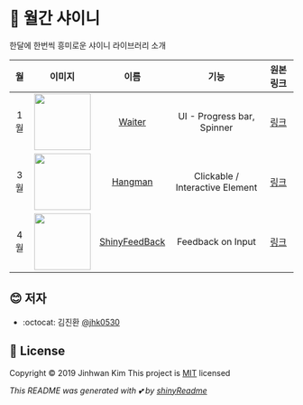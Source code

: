 # :yellow_heart: 월간 샤이니

한달에 한번씩 흥미로운 샤이니 라이브러리 소개 

|월|이미지|이름|기능|원본 링크|
|:---:|:---:|:---:|:---:|:---:|
|1월|<img src='https://github.com/JohnCoene/waiter/raw/master/man/figures/logo.png' width = "100"/>| [Waiter](20/1/Waiter.md)| UI - Progress bar, Spinner|[링크](https://github.com/JohnCoene/waiter)|
|3월|<img src='https://user-images.githubusercontent.com/6457691/77505118-982d8280-6ea5-11ea-87f3-89be2df4e43d.png' width = '100'/>| [Hangman](20/3/Hangman.md)| Clickable / Interactive Element | [링크](https://github.com/smirnovayu/Hangman) |
|4월|<img src='https://user-images.githubusercontent.com/6457691/80343869-a0f8e600-88a1-11ea-9f9a-148490193fe3.png' width = '100'>| [ShinyFeedBack](20/4/ShinyFeedBack.md)| Feedback on Input | [링크](https://github.com/merlinoa/shinyFeedback) |

## :blush: 저자
* :octocat: 김진환 [@jhk0530](http://github.com/jhk0530)

## :memo: License
Copyright :copyright: 2019 Jinhwan Kim
This project is [MIT](https://opensource.org/licenses/MIT) licensed

*This README was generated with :two_hearts: by [shinyReadme](http://github.com/jhk0530/shinyReadme)*

